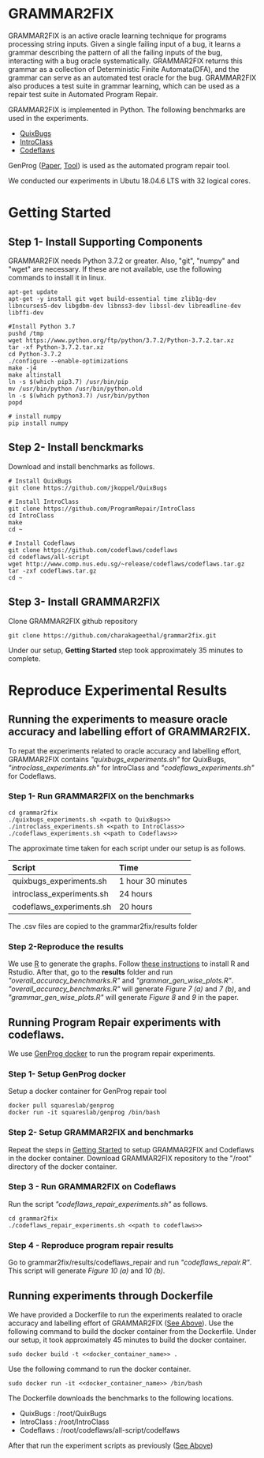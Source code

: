 # GRAMMAR2FIX
GRAMMAR2FIX is an active oracle learning technique for programs processing string inputs. Given a single failing input of a bug, it learns a grammar describing the pattern of all the failing inputs of the bug, interacting with a bug oracle systematically. GRAMMAR2FIX returns this grammar as a collection of Deterministic Finite Automata(DFA), and the grammar can serve as an automated test oracle for the bug. GRAMMAR2FIX also produces a test suite in grammar learning, which can be used as a repair test suite in Automated Program Repair.

GRAMMAR2FIX is implemented in Python. The following benchmarks are used in the experiments.

* [QuixBugs](https://github.com/jkoppel/QuixBugs "QuixBugs")
* [IntroClass](https://github.com/ProgramRepair/IntroClass "IntroClass")
* [Codeflaws](https://github.com/codeflaws/codeflaws "Codeflaws")

GenProg (<a href="https://ieeexplore.ieee.org/document/6035728">Paper</a>, <a href="https://github.com/squaresLab/genprog-code">Tool</a>) is used as the automated program repair tool.

We conducted our experiments in Ubutu 18.04.6 LTS with 32 logical cores. 

# <a id="getting_started"/> Getting Started 

## Step 1- Install Supporting Components

GRAMMAR2FIX needs Python 3.7.2 or greater. Also, "git", "numpy" and "wget" are necessary. If these are not available, use the following commands to install it in linux.

```
apt-get update
apt-get -y install git wget build-essential time zlib1g-dev libncurses5-dev libgdbm-dev libnss3-dev libssl-dev libreadline-dev libffi-dev

#Install Python 3.7
pushd /tmp
wget https://www.python.org/ftp/python/3.7.2/Python-3.7.2.tar.xz
tar -xf Python-3.7.2.tar.xz
cd Python-3.7.2
./configure --enable-optimizations
make -j4
make altinstall
ln -s $(which pip3.7) /usr/bin/pip
mv /usr/bin/python /usr/bin/python.old
ln -s $(which python3.7) /usr/bin/python
popd

# install numpy
pip install numpy

```
## Step 2- Install benckmarks

Download and install benchmarks as follows. 
```
# Install QuixBugs
git clone https://github.com/jkoppel/QuixBugs

# Install IntroClass
git clone https://github.com/ProgramRepair/IntroClass
cd IntroClass
make
cd ~

# Install Codeflaws
git clone https://github.com/codeflaws/codeflaws
cd codeflaws/all-script
wget http://www.comp.nus.edu.sg/~release/codeflaws/codeflaws.tar.gz
tar -zxf codeflaws.tar.gz
cd ~
```
## Step 3- Install GRAMMAR2FIX
Clone GRAMMAR2FIX github repository 
```
git clone https://github.com/charakageethal/grammar2fix.git
```
Under our setup, **Getting Started** step took approximately 35 minutes to complete. 
# Reproduce Experimental Results
## <a id="basic_expr"/>Running the experiments to measure oracle accuracy and labelling effort of GRAMMAR2FIX.

To repat the experiments related to oracle accuracy and labelling effort, GRAMMAR2FIX contains _"quixbugs_experiments.sh"_ for QuixBugs, _"introclass_experiments.sh"_ for IntroClass and _"codeflaws_experiments.sh"_ for Codeflaws.

### <a id="expr_runs"/> Step 1- Run GRAMMAR2FIX on the benchmarks
```
cd grammar2fix
./quixbugs_experiments.sh <<path to QuixBugs>>
./introclass_experiments.sh <<path to IntroClass>>
./codeflaws_experiments.sh <<path to Codeflaws>>
```
The approximate time taken for each script under our setup is as follows.

|Script|Time|
|:------|:----|
|quixbugs_experiments.sh|1 hour 30 minutes|
|introclass_experiments.sh| 24 hours |
|codeflaws_experiments.sh| 20 hours |

The .csv files are copied to the grammar2fix/results folder
### Step 2-Reproduce the results
We use [R](https://www.r-project.org/) to generate the graphs. Follow [these instructions](https://computingforgeeks.com/how-to-install-r-and-rstudio-on-ubuntu-debian-mint/) to install R and Rstudio. 
After that, go to the **results** folder and run _"overall_accuracy_benchmarks.R"_ and _"grammar_gen_wise_plots.R"_. _"overall_accuracy_benchmarks.R"_ will generate _Figure 7 (a)_ and _7 (b)_, and _"grammar_gen_wise_plots.R"_ will generate _Figure 8_ and _9_ in the paper.

## Running Program Repair experiments with codeflaws.
We use [GenProg docker](https://github.com/squaresLab/genprog-code) to run the program repair experiments. 

### Step 1- Setup GenProg docker
Setup a docker container for GenProg repair tool
```
docker pull squareslab/genprog
docker run -it squareslab/genprog /bin/bash
```
### Step 2- Setup GRAMMAR2FIX and benchmarks

Repeat the steps in [Getting Started](#getting_started) to setup GRAMMAR2FIX and Codeflaws in the docker container. Download GRAMMAR2FIX repository to the "/root" directory of the docker container.

### Step 3 - Run GRAMMAR2FIX on Codeflaws
Run the script _"codeflaws_repair_experiments.sh"_ as follows.
```
cd grammar2fix
./codeflaws_repair_experiments.sh <<path to codeflaws>>
```
### Step 4 - Reproduce program repair results
Go to grammar2fix/results/codeflaws_repair and run _"codeflaws_repair.R"_. This script will generate _Figure 10 (a)_
 and _10 (b)_.
## Running experiments through Dockerfile
We have provided a Dockerfile to run the experiments realated to oracle accuracy and labelling effort of GRAMMAR2FIX ([See Above](#basic_expr)). Use the following command to build the docker container from the Dockerfile. Under our setup, it took approximately 45 minutes to build the docker container.
```
sudo docker build -t <<docker_container_name>> .
```
Use the following command to run the docker container.
```
sudo docker run -it <<docker_container_name>> /bin/bash
```
The Dockerfile downloads the benchmarks to the following locations.
* QuixBugs : /root/QuixBugs
* IntroClass : /root/IntroClass
* Codeflaws : /root/codeflaws/all-script/codelfaws

After that run the experiment scripts as previously ([See Above](#expr_runs))


